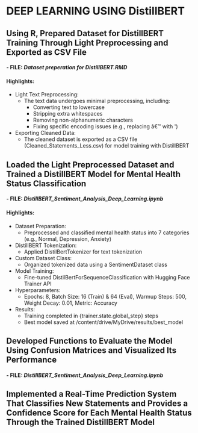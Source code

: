 # DEEP LEARNING USING DistillBERT

## Using R, Prepared Dataset for DistillBERT Training Through Light Preprocessing and Exported as CSV File
#### - FILE: *Dataset preperation for DistillBERT.RMD*
#### Highlights:
- Light Text Preprocessing:
  - The text data undergoes minimal preprocessing, including:
    - Converting text to lowercase
    - Stripping extra whitespaces
    - Removing non-alphanumeric characters
    - Fixing specific encoding issues (e.g., replacing â€™ with ')
- Exporting Cleaned Data:
  - The cleaned dataset is exported as a CSV file (Cleaned_Statements_Less.csv) for model training with DistillBERT

## Loaded the Light Preprocessed Dataset and Trained a DistillBERT Model for Mental Health Status Classification
#### - FILE: *DistillBERT_Sentiment_Analysis_Deep_Learning.ipynb*
#### Highlights:
- Dataset Preparation:
  - Preprocessed and classified mental health status into 7 categories (e.g., Normal, Depression, Anxiety)
- DistillBERT Tokenization:
   - Applied DistilBertTokenizer for text tokenization
- Custom Dataset Class:
  - Organized tokenized data using a SentimentDataset class
- Model Training:
  - Fine-tuned DistilBertForSequenceClassification with Hugging Face Trainer API
- Hyperparameters:
  - Epochs: 8, Batch Size: 16 (Train) & 64 (Eval), Warmup Steps: 500, Weight Decay: 0.01, Metric: Accuracy
- Results:
  - Training completed in {trainer.state.global_step} steps
  - Best model saved at /content/drive/MyDrive/results/best_model

## Developed Functions to Evaluate the Model Using Confusion Matrices and Visualized Its Performance
#### - FILE: *DistillBERT_Sentiment_Analysis_Deep_Learning.ipynb*




## Implemented a Real-Time Prediction System That Classifies New Statements and Provides a Confidence Score for Each Mental Health Status Through the Trained DistillBERT Model





